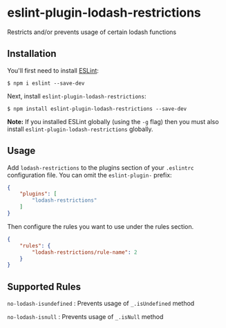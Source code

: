 # eslint-plugin-lodash-restrictions

Restricts and/or prevents usage of certain lodash functions

## Installation

You'll first need to install [ESLint](http://eslint.org):

```
$ npm i eslint --save-dev
```

Next, install `eslint-plugin-lodash-restrictions`:

```
$ npm install eslint-plugin-lodash-restrictions --save-dev
```

**Note:** If you installed ESLint globally (using the `-g` flag) then you must also install `eslint-plugin-lodash-restrictions` globally.

## Usage

Add `lodash-restrictions` to the plugins section of your `.eslintrc` configuration file. You can omit the `eslint-plugin-` prefix:

```json
{
    "plugins": [
        "lodash-restrictions"
    ]
}
```


Then configure the rules you want to use under the rules section.

```json
{
    "rules": {
        "lodash-restrictions/rule-name": 2
    }
}
```

## Supported Rules

`no-lodash-isundefined` : Prevents usage of `_.isUndefined` method

`no-lodash-isnull` : Prevents usage of `_.isNull` method
